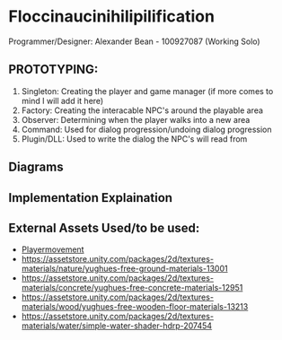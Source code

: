 # Floccinaucinihilipilification

Programmer/Designer: Alexander Bean - 100927087 (Working Solo)


## PROTOTYPING:
1. Singleton: Creating the player and game manager (if more comes to mind I will add it here)
2. Factory: Creating the interacable NPC's around the playable area
3. Observer: Determining when the player walks into a new area
4. Command: Used for dialog progression/undoing dialog progression
5. Plugin/DLL: Used to write the dialog the NPC's will read from

## Diagrams

## Implementation Explaination

## External Assets Used/to be used: 
- [Playermovement](https://github.com/alvarojuq/ExamStarterUnity/blob/main/Assets/Scripts/Movement.cs)
- https://assetstore.unity.com/packages/2d/textures-materials/nature/yughues-free-ground-materials-13001 
- https://assetstore.unity.com/packages/2d/textures-materials/concrete/yughues-free-concrete-materials-12951
- https://assetstore.unity.com/packages/2d/textures-materials/wood/yughues-free-wooden-floor-materials-13213
- https://assetstore.unity.com/packages/2d/textures-materials/water/simple-water-shader-hdrp-207454

